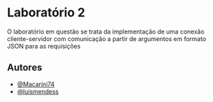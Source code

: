 # Laboratório 2

O laboratório em questão se trata da implementação de uma conexão cliente-servidor com comunicação a partir de argumentos em formato JSON para as requisições

## Autores

- [@Macarini74](https://github.com/Macarini74)
- [@luismendess](https://github.com/luismendess)
